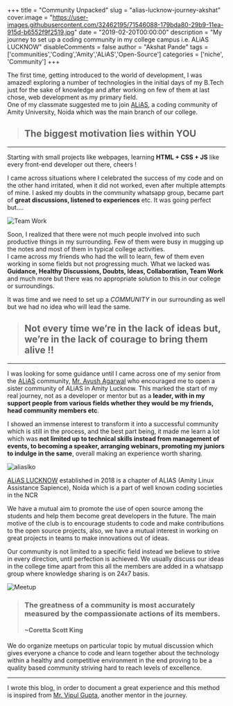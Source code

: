 +++
title = "Community Unpacked"
slug = "alias-lucknow-journey-akshat"
cover.image = "https://user-images.githubusercontent.com/32462195/71546088-179bda80-29b9-11ea-915d-b6552f9f2519.jpg"
date = "2019-02-20T00:00:00"
description = "My journey to set up a coding community in my college campus i.e. ALiAS LUCKNOW"
disableComments = false
author = "Akshat Pande"
tags = ['communities','Coding','Amity','ALiAS','Open-Source']
categories = ['niche', 'Community']
+++

The first time, getting introduced to the world of development, I was amazed! exploring a number of technologies in the initial days of my B.Tech just for the sake of knowledge and after working on few of them at last chose, web development as my primary field.  
One of my classmate suggested me to join [ALiAS](https://asetalias.in), a coding community of Amity University, Noida which was the main branch of our college.

> ## The biggest motivation lies within **YOU**

---

Starting with small projects like webpages, learning **HTML + CSS + JS** like every front-end developer out there, cheers !

I came across situations where I celebrated the success of my code and on the other hand irritated, when it did not worked, even after multiple attempts of mine. I asked my doubts in the community whatsapp group, became part of **great discussions, listened to experiences** etc. It was going perfect but….

![Team Work](https://user-images.githubusercontent.com/32462195/71546088-179bda80-29b9-11ea-915d-b6552f9f2519.jpg)

Soon, I realized that there were not much people involved into such productive things in my surrounding.
Few of them were busy in mugging up the notes and most of them in typical college activities.  
 I came across my friends who had the will to learn, few of them even working in some fields but not progressing much.
What we lacked was **Guidance, Healthy Discussions, Doubts, Ideas, Collaboration, Team Work** and much more but there was no appropriate solution to this in our college or surroundings.

It was time and we need to set up a _COMMUNITY_ in our surrounding as well but we had no idea who will lead the same.

> ## Not every time we’re in the lack of ideas but, we’re in the lack of courage to bring them alive !!

---

I was looking for some guidance until I came across one of my senior from the [ALiAS](https://asetalias.in) community,
[Mr. Ayush Agarwal](https://www.thisisayush.com/) who encouraged me to open a sister community of ALiAS in Amity Lucknow.
This marked the start of my real journey, not as a developer or mentor but as a **leader, with in my support people from various fields whether they would be my friends, head community members etc**.

I showed an immense interest to transform it into a successful community which is still in the process, and the best part being, it made me learn a lot which was **not limited up to technical skills instead from management of events, to becoming a speaker, arranging webinars, promoting my juniors to indulge in the same**, overall making an experience worth sharing.

![aliaslko](https://user-images.githubusercontent.com/32462195/71546088-179bda80-29b9-11ea-915d-b6552f9f2519.jpg)

[ALiAS LUCKNOW](lucknow.asetalias.in) established in 2018 is a chapter of ALIAS (Amity Linux Assistance Sapience), Noida which is a part of well known coding societies in the NCR

We have a mutual aim to promote the use of open source among the students and help them become great developers in the future. The main motive of the club is to encourage students to code and make contributions to the open source projects, also, we have a mutual interest in working on great projects in teams to make innovations out of ideas.

Our community is not limited to a specific field instead we believe to strive in every direction, until perfection is achieved. We usually discuss our ideas in the college time apart from this all the members are added in a whatsapp group where knowledge sharing is on 24x7 basis.

![Meetup](https://user-images.githubusercontent.com/32462195/71546091-1c608e80-29b9-11ea-8410-b11355ed3d14.jpg)

> ### The greatness of a community is most accurately measured by the compassionate actions of its members.
>
> #### ~Coretta Scott King

We do organize meetups on particular topic by mutual discussion which gives everyone a chance to code and learn together about the technology within a healthy and competitive environment in the end proving to be a quality based community striving hard to reach levels of excellence.

---

I wrote this blog, in order to document a great experience and this method is inspired from [Mr. Vipul Gupta](https://github.com/vipulgupta2048), another mentor in the journey.
